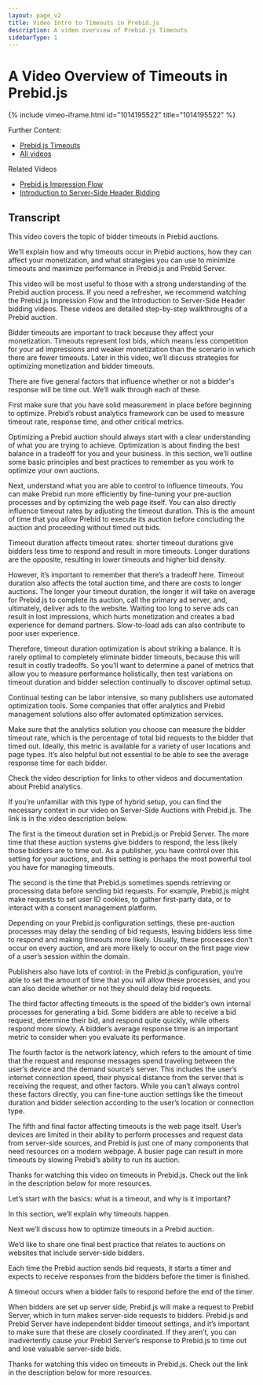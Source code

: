 ```yaml
---
layout: page_v2
title: Video Intro to Timeouts in Prebid.js
description: A video overview of Prebid.js Timeouts
sidebarType: 1
---
```


# A Video Overview of Timeouts in Prebid.js

{% include vimeo-iframe.html id="1014195522" title="1014195522" %}

Further Content:

- [Prebid.js Timeouts](/features/timeouts.html)
- [All videos](/overview/all-videos.html)

Related Videos

- [Prebid.js Impression Flow](/prebid/prebidjs-flow-video.html)
- [Introduction to Server-Side Header Bidding](/dev-docs/pbsBidAdapter-video-overview.html)

## Transcript

This video covers the topic of bidder timeouts in Prebid auctions.

We’ll explain how and why timeouts occur in Prebid auctions, how they can affect your monetization, and what strategies you can use to minimize timeouts and maximize performance in Prebid.js and Prebid Server.

This video will be most useful to those with a strong understanding of the Prebid auction process. If you need a refresher, we recommend watching the Prebid.js Impression Flow and the Introduction to Server-Side Header bidding videos. These videos are detailed step-by-step walkthroughs of a Prebid auction.

Bidder timeouts are important to track because they affect your monetization. Timeouts represent lost bids, which means less competition for your ad impressions and weaker monetization than the scenario in which there are fewer timeouts. Later in this video, we’ll discuss strategies for optimizing monetization and bidder timeouts.

There are five general factors that influence whether or not a bidder's response will be time out. We’ll walk through each of these.

First make sure that you have solid measurement in place before beginning to optimize. Prebid’s robust analytics framework can be used to measure timeout rate, response time, and other critical metrics.

Optimizing a Prebid auction should always start with a clear understanding of what you are trying to achieve. Optimization is about finding the best balance in a tradeoff for you and your business. In this section, we’ll outline some basic principles and best practices to remember as you work to optimize your own auctions.

Next, understand what you are able to control to influence timeouts. You can make Prebid run more efficiently by fine-tuning your pre-auction processes and by optimizing the web page itself. You can also directly influence timeout rates by adjusting the timeout duration. This is the amount of time that you allow Prebid to execute its auction before concluding the auction and proceeding without timed out bids.

Timeout duration affects timeout rates: shorter timeout durations give bidders less time to respond and result in more timeouts. Longer durations are the opposite, resulting in lower timeouts and higher bid density.

However, it’s important to remember that there’s a tradeoff here. Timeout duration also affects the total auction time, and there are costs to longer auctions. The longer your timeout duration, the longer it will take on average for Prebid.js to complete its auction, call the primary ad server, and, ultimately, deliver ads to the website. Waiting too long to serve ads can result in lost impressions, which hurts monetization and creates a bad experience for demand partners. Slow-to-load ads can also contribute to poor user experience.

Therefore, timeout duration optimization is about striking a balance. It is rarely optimal to completely eliminate bidder timeouts, because this will result in costly tradeoffs. So you’ll want to determine a panel of metrics that allow you to measure performance holistically, then test variations on timeout duration and bidder selection continually to discover optimal setup.

Continual testing can be labor intensive, so many publishers use automated optimization tools. Some companies that offer analytics and Prebid management solutions also offer automated optimization services.

Make sure that the analytics solution you choose can measure the bidder timeout rate, which is the percentage of total bid requests to the bidder that timed out. Ideally, this metric is available for a variety of user locations and page types. It’s also helpful but not essential to be able to see the average response time for each bidder.

Check the video description for links to other videos and documentation about Prebid analytics.

If you’re unfamiliar with this type of hybrid setup, you can find the necessary context in our video on Server-Side Auctions with Prebid.js. The link is in the video description below.

The first is the timeout duration set in Prebid.js or Prebid Server. The more time that these auction systems give bidders to respond, the less likely those bidders are to time out. As a publisher, you have control over this setting for your auctions, and this setting is perhaps the most powerful tool you have for managing timeouts.

The second is the time that Prebid.js sometimes spends retrieving or processing data before sending bid requests. For example, Prebid.js might make requests to set user ID cookies, to gather first-party data, or to interact with a consent management platform.

Depending on your Prebid.js configuration settings, these pre-auction processes may delay the sending of bid requests, leaving bidders less time to respond and making timeouts more likely. Usually, these processes don’t occur on every auction, and are more likely to occur on the first page view of a user’s session within the domain.

Publishers also have lots of control: in the Prebid.js configuration, you’re able to set the amount of time that you will allow these processes, and you can also decide whether or not they should delay bid requests.

The third factor affecting timeouts is the speed of the bidder’s own internal processes for generating a bid. Some bidders are able to receive a bid request, determine their bid, and respond quite quickly, while others respond more slowly. A bidder’s average response time is an important metric to consider when you evaluate its performance.

The fourth factor is the network latency, which refers to the amount of time that the request and response messages spend traveling between the user’s device and the demand source’s server. This includes the user’s internet connection speed, their physical distance from the server that is receiving the request, and other factors. While you can’t always control these factors directly, you can fine-tune auction settings like the timeout duration and bidder selection according to the user’s location or connection type.

The fifth and final factor affecting timeouts is the web page itself. User’s devices are limited in their ability to perform processes and request data from server-side sources, and Prebid is just one of many components that need resources on a modern webpage. A busier page can result in more timeouts by slowing Prebid’s ability to run its auction.

Thanks for watching this video on timeouts in Prebid.js. Check out the link in the description below for more resources.

Let’s start with the basics: what is a timeout, and why is it important?

In this section, we’ll explain why timeouts happen.

Next we’ll discuss how to optimize timeouts in a Prebid auction.

We’d like to share one final best practice that relates to auctions on websites that include server-side bidders.

Each time the Prebid auction sends bid requests, it starts a timer and expects to receive responses from the bidders before the timer is finished.

A timeout occurs when a bidder fails to respond before the end of the timer.

When bidders are set up server side, Prebid.js will make a request to Prebid Server, which in turn makes server-side requests to bidders. Prebid.js and Prebid Server have independent bidder timeout settings, and it’s important to make sure that these are closely coordinated. If they aren’t, you can inadvertently cause your Prebid Server’s response to Prebid.js to time out and lose valuable server-side bids.

Thanks for watching this video on timeouts in Prebid.js. Check out the link in the description below for more resources. 
